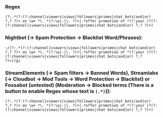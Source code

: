 ### Regex
`(?:.*(?:(?:channel|viewers|views|followers|primes|chat bots|and|or) ?,? ?)+ on \w+ *\. *(?:\w|-|\. ?)+|.*offer promotion of *(?:your )?(?:(?:channel|viewers|views|followers|primes|chat bots|and|or) ?,? ?)+)`

### Nightbot (-> Spam Protection -> Blacklist Word/Phrases):
`~/(?:.*(?:(?:channel|viewers|views|followers|primes|chat bots|and|or) ?,? ?)+ on \w+ *\. *(?:\w|-|\. ?)+|.*offer promotion of *(?:your )?(?:(?:channel|viewers|views|followers|primes|chat bots|and|or) ?,? ?)+)/gi`

### StreamElements (-> Spam filters -> Banned Words), Streamlabs (-> Cloudbot -> Mod Tools -> Word Protection -> Blacklist) or Fossabot (untested) (Moderation -> Blocked terms (There is a button to enable Regex whose text is `(.*)`)):
`(?:.*(?:(?:channel|viewers|views|followers|primes|chat bots|and|or) ?,? ?)+ on \w+ *\. *(?:\w|-|\. ?)+|.*offer promotion of *(?:your )?(?:(?:channel|viewers|views|followers|primes|chat bots|and|or) ?,? ?)+)`
